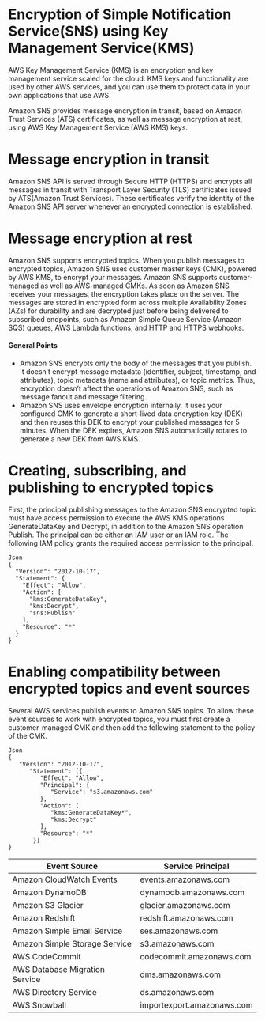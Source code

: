# Encryption of Simple Notification Service(SNS) using Key Management Service(KMS)

AWS Key Management Service (KMS) is an encryption and key management service scaled for the cloud. KMS keys and functionality are used by other AWS services, and you can use them to protect data in your own applications that use AWS.

Amazon SNS provides message encryption in transit, based on Amazon Trust Services (ATS) certificates, as well as message encryption at rest, using AWS Key Management Service (AWS KMS) keys.

# Message encryption in transit

 Amazon SNS API is served through Secure HTTP (HTTPS) and encrypts all messages in transit with Transport Layer Security (TLS) certificates issued by ATS(Amazon Trust Services). These certificates verify the identity of the Amazon SNS API server whenever an encrypted connection is established.

# Message encryption at rest
  Amazon SNS supports encrypted topics. When you publish messages to encrypted topics, Amazon SNS uses customer master keys (CMK), powered by AWS KMS, to encrypt your messages. Amazon SNS supports customer-managed as well as AWS-managed CMKs. As soon as Amazon SNS receives your messages, the encryption takes place on the server. The messages are stored in encrypted form across multiple Availability Zones (AZs) for durability and are decrypted just before being delivered to subscribed endpoints, such as Amazon Simple Queue Service (Amazon SQS) queues, AWS Lambda functions, and HTTP and HTTPS webhooks.

#### General Points
 - Amazon SNS encrypts only the body of the messages that you publish. It doesn’t encrypt message metadata (identifier, subject, timestamp, and attributes), topic metadata (name and attributes), or topic metrics. Thus, encryption doesn’t affect the operations of Amazon SNS, such as message fanout and message filtering.
 - Amazon SNS uses envelope encryption internally. It uses your configured CMK to generate a short-lived data encryption key (DEK) and then reuses this DEK to encrypt your published messages for 5 minutes. When the DEK expires, Amazon SNS automatically rotates to generate a new DEK from AWS KMS.

# Creating, subscribing, and publishing to encrypted topics
First, the principal publishing messages to the Amazon SNS encrypted topic must have access permission to execute the AWS KMS operations GenerateDataKey and Decrypt, in addition to the Amazon SNS operation Publish. The principal can be either an IAM user or an IAM role. The following IAM policy grants the required access permission to the principal.

```
Json
{
  "Version": "2012-10-17",
  "Statement": {
    "Effect": "Allow",
    "Action": [
      "kms:GenerateDataKey",
      "kms:Decrypt",
      "sns:Publish"
    ],
    "Resource": "*"
  }
}
```
# Enabling compatibility between encrypted topics and event sources
Several AWS services publish events to Amazon SNS topics. To allow these event sources to work with encrypted topics, you must first create a customer-managed CMK and then add the following statement to the policy of the CMK.
```
Json
{
   "Version": "2012-10-17",
      "Statement": [{
         "Effect": "Allow",
         "Principal": {
            "Service": "s3.amazonaws.com"
         },
         "Action": [
            "kms:GenerateDataKey*",
            "kms:Decrypt"
         ],
         "Resource": "*"
       }]
}
```


| Event Source | Service Principal |
|------|-------------|
| Amazon CloudWatch Events | events.amazonaws.com |
| Amazon DynamoDB |	dynamodb.amazonaws.com |
| Amazon S3 Glacier	| glacier.amazonaws.com |
| Amazon Redshift |	redshift.amazonaws.com |
| Amazon Simple Email Service |	ses.amazonaws.com |
| Amazon Simple Storage Service |	s3.amazonaws.com |
| AWS CodeCommit	| codecommit.amazonaws.com |
| AWS Database Migration Service |	dms.amazonaws.com |
| AWS Directory Service	| ds.amazonaws.com |
| AWS Snowball	| importexport.amazonaws.com |
